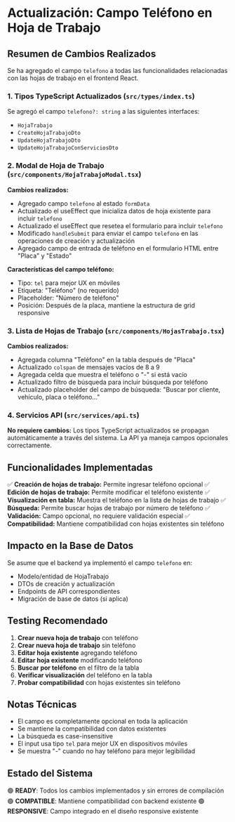 # Actualización: Campo Teléfono en Hoja de Trabajo

## Resumen de Cambios Realizados

Se ha agregado el campo `telefono` a todas las funcionalidades relacionadas con las hojas de trabajo en el frontend React.

### 1. Tipos TypeScript Actualizados (`src/types/index.ts`)

Se agregó el campo `telefono?: string` a las siguientes interfaces:
- `HojaTrabajo`
- `CreateHojaTrabajoDto`
- `UpdateHojaTrabajoDto` 
- `UpdateHojaTrabajoConServiciosDto`

### 2. Modal de Hoja de Trabajo (`src/components/HojaTrabajoModal.tsx`)

**Cambios realizados:**
- Agregado campo `telefono` al estado `formData`
- Actualizado el useEffect que inicializa datos de hoja existente para incluir `telefono`
- Actualizado el useEffect que resetea el formulario para incluir `telefono`
- Modificado `handleSubmit` para enviar el campo `telefono` en las operaciones de creación y actualización
- Agregado campo de entrada de teléfono en el formulario HTML entre "Placa" y "Estado"

**Características del campo teléfono:**
- Tipo: `tel` para mejor UX en móviles
- Etiqueta: "Teléfono" (no requerido)
- Placeholder: "Número de teléfono"
- Posición: Después de la placa, mantiene la estructura de grid responsive

### 3. Lista de Hojas de Trabajo (`src/components/HojasTrabajo.tsx`)

**Cambios realizados:**
- Agregada columna "Teléfono" en la tabla después de "Placa"
- Actualizado `colspan` de mensajes vacíos de 8 a 9
- Agregada celda que muestra el teléfono o "-" si está vacío
- Actualizado filtro de búsqueda para incluir búsqueda por teléfono
- Actualizado placeholder del campo de búsqueda: "Buscar por cliente, vehículo, placa o teléfono..."

### 4. Servicios API (`src/services/api.ts`)

**No requiere cambios:** Los tipos TypeScript actualizados se propagan automáticamente a través del sistema. La API ya maneja campos opcionales correctamente.

## Funcionalidades Implementadas

✅ **Creación de hojas de trabajo:** Permite ingresar teléfono opcional
✅ **Edición de hojas de trabajo:** Permite modificar el teléfono existente
✅ **Visualización en tabla:** Muestra el teléfono en la lista de hojas de trabajo
✅ **Búsqueda:** Permite buscar hojas de trabajo por número de teléfono
✅ **Validación:** Campo opcional, no requiere validación especial
✅ **Compatibilidad:** Mantiene compatibilidad con hojas existentes sin teléfono

## Impacto en la Base de Datos

Se asume que el backend ya implementó el campo `telefono` en:
- Modelo/entidad de HojaTrabajo
- DTOs de creación y actualización
- Endpoints de API correspondientes
- Migración de base de datos (si aplica)

## Testing Recomendado

1. **Crear nueva hoja de trabajo** con teléfono
2. **Crear nueva hoja de trabajo** sin teléfono
3. **Editar hoja existente** agregando teléfono
4. **Editar hoja existente** modificando teléfono
5. **Buscar por teléfono** en el filtro de la tabla
6. **Verificar visualización** del teléfono en la tabla
7. **Probar compatibilidad** con hojas existentes sin teléfono

## Notas Técnicas

- El campo es completamente opcional en toda la aplicación
- Se mantiene la compatibilidad con datos existentes
- La búsqueda es case-insensitive
- El input usa tipo `tel` para mejor UX en dispositivos móviles
- Se muestra "-" cuando no hay teléfono para mejor legibilidad

## Estado del Sistema

🟢 **READY**: Todos los cambios implementados y sin errores de compilación
🟢 **COMPATIBLE**: Mantiene compatibilidad con backend existente
🟢 **RESPONSIVE**: Campo integrado en el diseño responsive existente
